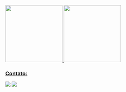 

 <div>
   <a href="https://github.com/undrcaio">
   <img height="180em" src="https://github-readme-stats.vercel.app/api?username=undrcaio&show_icons=true&theme=darcula&include_all_commits=true&count_private=true"/>
   <img height="180em" src="https://github-readme-stats.vercel.app/api/top-langs/?username=undrcaio&layout=compact&langs_count=6&theme=darcula"/>
</div>
 
### Contato:
 
<div> 
  <a href="https://instagram.com/caaio.png" target="_blank"><img src="https://img.shields.io/badge/-Instagram-%23E4405F?style=for-the-badge&logo=instagram&logoColor=white" target="_blank"></a>
  <a href = "caioamafra60@gmail.com"><img src="https://img.shields.io/badge/-Gmail-%23333?style=for-the-badge&logo=gmail&logoColor=white" target="_blank"></a>
</div>
